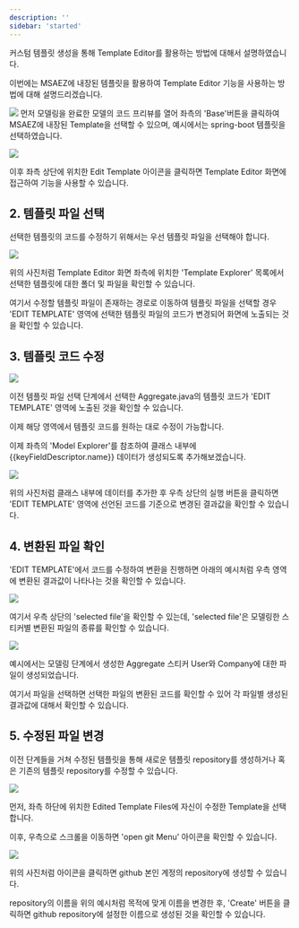 ```yaml
---
description: ''
sidebar: 'started'
---
```

커스텀 템플릿 생성을 통해 Template Editor를 활용하는 방법에 대해서 설명하였습니다.

이번에는 MSAEZ에 내장된 템플릿을 활용하여 Template Editor 기능을 사용하는 방법에 대해 설명드리겠습니다.


![](https://github.com/msa-ez/platform/assets/123912988/cc4af1ed-58eb-4829-b571-8fd11fbe1dc0)
먼저 모델링을 완료한 모델의 코드 프리뷰를 열어 좌측의 'Base'버튼을 클릭하여 MSAEZ에 내장된 Template을 선택할 수 있으며, 예시에서는 spring-boot 템플릿을 선택하였습니다.

![](https://github.com/msa-ez/platform/assets/123912988/5d2ff91f-2992-474f-9104-094e6aa9dd68)

이후 좌측 상단에 위치한 Edit Template 아이콘을 클릭하면 Template Editor 화면에 접근하여 기능을 사용할 수 있습니다.

## 2. 템플릿 파일 선택

선택한 템플릿의 코드를 수정하기 위해서는 우선 템플릿 파일을 선택해야 합니다.

![](https://github.com/msa-ez/platform/assets/123912988/d9680e6b-6a13-4f18-be78-6cf12320b442)

위의 사진처럼 Template Editor 화면 좌측에 위치한 'Template Explorer' 목록에서 선택한 템플릿에 대한 폴더 및 파일을 확인할 수 있습니다.

여기서 수정할 템플릿 파일이 존재하는 경로로 이동하여 템플릿 파일을 선택할 경우 'EDIT TEMPLATE' 영역에 선택한 템플릿 파일의 코드가 변경되어 화면에 노출되는 것을 확인할 수 있습니다.

## 3. 템플릿 코드 수정

![](https://github.com/msa-ez/platform/assets/123912988/f77e8e08-fa7c-4ce6-bf23-acc59c2a703c)

이전 템플릿 파일 선택 단계에서 선택한 Aggregate.java의 템플릿 코드가 'EDIT TEMPLATE' 영역에 노출된 것을 확인할 수 있습니다.

이제 해당 영역에서 템플릿 코드를 원하는 대로 수정이 가능합니다.

이제 좌측의 'Model Explorer'를 참조하여 클래스 내부에 {{keyFieldDescriptor.name}} 데이터가 생성되도록 추가해보겠습니다.

![](https://github.com/msa-ez/platform/assets/123912988/bd096c0e-d7b9-473d-bd90-21ab2b34b8b8)

위의 사진처럼 클래스 내부에 데이터를 추가한 후 우측 상단의 실행 버튼을 클릭하면 'EDIT TEMPLATE' 영역에 선언된 코드를 기준으로 변경된 결과값을 확인할 수 있습니다.

## 4. 변환된 파일 확인

'EDIT TEMPLATE'에서 코드를 수정하여 변환을 진행하면 아래의 예시처럼 우측 영역에 변환된 결과값이 나타나는 것을 확인할 수 있습니다.

![](https://github.com/msa-ez/platform/assets/123912988/e795b10f-633f-481f-9a8d-14bb10d693a8)

여기서 우측 상단의 'selected file'을 확인할 수 있는데, 'selected file'은 모델링한 스티커별 변환된 파일의 종류를 확인할 수 있습니다.

![](https://github.com/msa-ez/platform/assets/123912988/9a2516f8-166a-4816-a159-eef845cc10ab)

예시에서는 모델링 단계에서 생성한 Aggregate 스티커 User와 Company에 대한 파일이 생성되었습니다.

여기서 파일을 선택하면 선택한 파일의 변환된 코드를 확인할 수 있어 각 파일별 생성된 결과값에 대해서 확인할 수 있습니다.

## 5. 수정된 파일 변경

이전 단계들을 거쳐 수정된 템플릿을 통해 새로운 템플릿 repository를 생성하거나 혹은 기존의 템플릿 repository를 수정할 수 있습니다.

![](https://github.com/msa-ez/platform/assets/123912988/45263853-6e02-42ce-a8f2-103547102032)

먼저, 좌측 하단에 위치한 Edited Template Files에 자신이 수정한 Template을 선택합니다.

이후, 우측으로 스크롤을 이동하면 'open git Menu' 아이콘을 확인할 수 있습니다.

![](https://github.com/msa-ez/platform/assets/123912988/c099e3ee-10b5-4016-9cbf-168ecb5f90ac)

위의 사진처럼 아이콘을 클릭하면 github 본인 계정의 repository에 생성할 수 있습니다.

repository의 이름을 위의 예시처럼 목적에 맞게 이름을 변경한 후, 'Create' 버튼을 클릭하면 github repository에 설정한 이름으로 생성된 것을 확인할 수 있습니다.